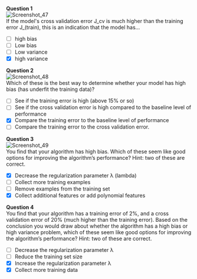 **Question 1**<br>
![Screenshot_47](https://github.com/user-attachments/assets/4c995b3f-64a3-4f78-be41-07208e1ef336)<br>
If the model's cross validation error J_cv is much higher than the training error J_(train), this is an indication that the model has…
- [ ] high bias
- [ ] Low bias
- [ ] Low variance
- [x] high variance

**Question 2**<br>
![Screenshot_48](https://github.com/user-attachments/assets/c5f92e94-3581-4661-a466-0cf5e9ee197d)<br>
Which of these is the best way to determine whether your model has high bias (has underfit the training data)?
- [ ] See if the training error is high (above 15% or so) 
- [ ] See if the cross validation error is high compared to the baseline level of performance 
- [x] Compare the training error to the baseline level of performance
- [ ] Compare the training error to the cross validation error.

**Question 3**<br>
![Screenshot_49](https://github.com/user-attachments/assets/2006a9e8-1acf-4c56-be60-9029f60b92d6)<br>
You find that your algorithm has high bias. Which of these seem like good options for improving the algorithm’s performance? Hint: two of these are correct. 
- [x] Decrease the regularization parameter λ (lambda)
- [ ] Collect more training examples 
- [ ] Remove examples from the training set
- [x] Collect additional features or add polynomial features 

**Question 4**<br>
You find that your algorithm has a training error of 2%, and a cross validation error of 20% (much higher than the training error). Based on the conclusion you would draw about whether the algorithm has a high bias or high variance problem, which of these seem like good options for improving the algorithm’s performance? Hint: two of these are correct. 
- [ ] Decrease the regularization parameter λ
- [ ] Reduce the training set size 
- [x] Increase the regularization parameter λ
- [x] Collect more training data
